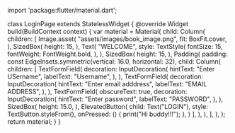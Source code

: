 import 'package:flutter/material.dart';

class LoginPage extends StatelessWidget {
  @override
  Widget build(BuildContext context) {
    var material = Material(
      child: Column(
        children: [
          Image.asset(
            "assets/images/book_image.png",
            fit: BoxFit.cover,
          ),
          SizedBox(
            height: 15,
          ),
          Text(
            "WELCOME",
            style: TextStyle(
              fontSize: 15,
              fontWeight: FontWeight.bold,
            ),
          ),
          SizedBox(
            height: 15,
          ),
          Padding(
            padding: const EdgeInsets.symmetric(vertical: 16.0, horizontal: 32),
            child: Column(
              children: [
                TextFormField(
                  decoration: InputDecoration(
                    hintText: "Enter USername",
                    labelText: "Username",
                  ),
                ),
                TextFormField(
                  decoration: InputDecoration(
                    hintText: "Enter email adddress",
                    labelText: "EMAIL ADDRESS",
                  ),
                ),
                TextFormField(
                  obscureText: true,
                  decoration: InputDecoration(
                    hintText: "Enter password",
                    labelText: "PASSWORD",
                  ),
                ),
                SizedBox(
                  height: 15.0,
                ),
                ElevatedButton(
                  child: Text("LOGIN"),
                  style: TextButton.styleFrom(),
                  onPressed: () {
                    print("Hi buddy!!!");
                  },
                )
              ],
            ),
          ),
        ],
      ),
    );
    return material;
  }
}